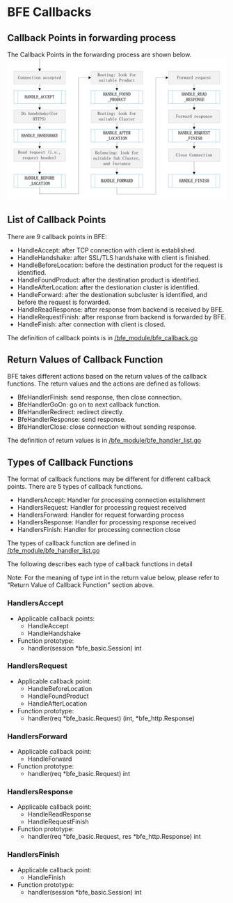# BFE Callbacks

## Callback Points in forwarding process

The Callback Points in the forwarding process are shown below.
![BFECallbacks](../../../images/bfe_callback.png)

## List of Callback Points
There are 9 callback points in BFE:

- HandleAccept: after TCP connection with client is established.
- HandleHandshake: after SSL/TLS handshake with client is finished.
- HandleBeforeLocation: before the destination product for the request is identified.
- HandleFoundProduct: after the destination product is identified.
- HandleAfterLocation: after the destionation cluster is identified.
- HandleForward: after the destionation subcluster is identified, and before the request is forwarded.
- HandleReadResponse: after response from backend is received by BFE.
- HandleRequestFinish: after response from backend is forwarded by BFE.
- HandleFinish: after connection with client is closed.

The definition of callback points is in [/bfe_module/bfe_callback.go](https://github.com/baidu/bfe/tree/master/bfe_module/bfe_callback.go)

## Return Values of Callback Function

BFE takes different actions based on the return values of the callback functions.
The return values and the actions are defined as follows:

- BfeHandlerFinish: send response, then close connection.
- BfeHandlerGoOn: go on to next callback function.
- BfeHandlerRedirect: redirect directly.
- BfeHandlerResponse: send response.
- BfeHandlerClose: close connection without sending response.

The definition of return values is in [/bfe_module/bfe_handler_list.go](https://github.com/baidu/bfe/tree/master/bfe_module/bfe_handler_list.go)

## Types of Callback Functions

The format of callback functions may be different for different callback points.
There are 5 types of callback functions.
- HandlersAccept: Handler for processing connection estalishment
- HandlersRequest: Handler for processing request received
- HandlersForward: Handler for request forwarding process
- HandlersResponse: Handler for processing response received
- HandlersFinish: Handler for processing connection close

The types of callback function are defined in [/bfe_module/bfe_handler_list.go](https://github.com/baidu/bfe/tree/master/bfe_module/bfe_handler_list.go)

The following describes each type of callback functions in detail

Note: For the meaning of type int in the return value below, please refer to "Return Value of Callback Function" section above.

### HandlersAccept

- Applicable callback points: 
  + HandleAccept
  + HandleHandshake
- Function prototype:
  + handler(session *bfe_basic.Session) int

### HandlersRequest

- Applicable callback point: 
  + HandleBeforeLocation
  + HandleFoundProduct
  + HandleAfterLocation
- Function prototype:
  + handler(req *bfe_basic.Request) (int, *bfe_http.Response) 

### HandlersForward

- Applicable callback point: 
  + HandleForward
- Function prototype:
  + handler(req *bfe_basic.Request) int 

### HandlersResponse

- Applicable callback point: 
  + HandleReadResponse
  + HandleRequestFinish
- Function prototype:
  + handler(req *bfe_basic.Request, res *bfe_http.Response) int 

### HandlersFinish

- Applicable callback point: 
  + HandleFinish
- Function prototype:
  + handler(session *bfe_basic.Session) int 